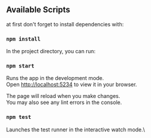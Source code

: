 ## Available Scripts
at first don't forget to install dependencies with:
### `npm install`

In the project directory, you can run:

### `npm start`

Runs the app in the development mode.\
Open [http://localhost:5234](http://localhost:5234) to view it in your browser.

The page will reload when you make changes.\
You may also see any lint errors in the console.

### `npm test`

Launches the test runner in the interactive watch mode.\

